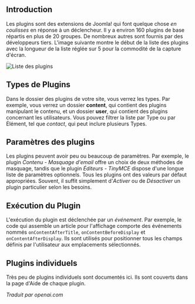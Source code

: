 <!-- Filename: jdocmanual?manual=user&heading=plugins&filename=about-plugins.md / Display title: À propos des plugins  -->

## Introduction

Les plugins sont des extensions de Joomla! qui font quelque chose *en coulisses* en réponse à un déclencheur. Il y a environ 160 plugins de base répartis en plus de 20 groupes. De nombreux autres sont fournis par des développeurs tiers. L'image suivante montre le début de la liste des plugins avec la longueur de la liste réglée sur 5 pour la commodité de la capture d'écran.

![Liste des plugins](../../../en/images/plugins/plugins-list.png "Liste des plugins")

## Types de Plugins

Dans le dossier des plugins de votre site, vous verrez les types. Par exemple, vous
verrez un dossier **content**, qui contient des plugins manipulant le contenu,
et un dossier **user**, qui contient des plugins concernant les utilisateurs. Vous pouvez filtrer
la liste par Type ou par Élément, tel que *contact*, qui peut inclure plusieurs
Types.

## Paramètres des plugins

Les plugins peuvent avoir peu ou beaucoup de paramètres. Par exemple, le plugin *Contenu - Masquage d'email* offre un choix de deux méthodes de masquage, tandis que le plugin *Éditeurs - TinyMCE* dispose d'une longue liste de paramètres optionnels. Tous les plugins ont des valeurs par défaut appropriées. Souvent, il suffit simplement d'*Activer* ou de *Désactiver* un plugin particulier selon les besoins.

## Exécution du Plugin

L'exécution du plugin est déclenchée par un *événement*. Par exemple, le code qui assemble un article pour l'affichage comporte des événements nommés `onContentAfterTitle`, `onContentBeforeDisplay` et `onContentAfterDisplay`. Ils sont utilisés pour positionner tous les champs définis par l'utilisateur aux emplacements sélectionnés.

## Plugins individuels

Très peu de plugins individuels sont documentés ici. Ils sont couverts dans la page d'Aide de chaque plugin.

*Traduit par openai.com*

